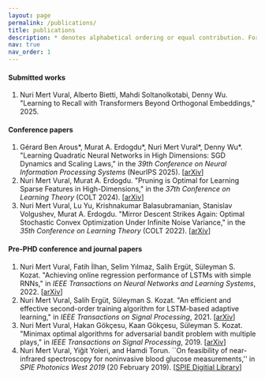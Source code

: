```yaml
---
layout: page
permalink: /publications/
title: publications
description: * denotes alphabetical ordering or equal contribution. For complete list see \[[Google Scholar](https://scholar.google.ca/citations?user=sRXFZrUAAAAJ&hl=en&oi=ao)\]
nav: true
nav_order: 1
---
```


#### Submitted works
1.  Nuri Mert Vural, Alberto Bietti, Mahdi Soltanolkotabi, Denny Wu. "Learning to Recall with Transformers Beyond Orthogonal Embeddings," 2025.


#### Conference papers
1. Gérard Ben Arous\*, Murat A. Erdogdu\*, Nuri Mert Vural\*, Denny Wu\*. "Learning Quadratic Neural Networks in High Dimensions: SGD Dynamics and Scaling Laws,"  in the *39th Conference on Neural Information Processing Systems* (NeurIPS 2025). \[[arXiv](https://arxiv.org/abs/2508.03688)\]
2. Nuri Mert Vural, Murat A. Erdogdu. "Pruning is Optimal for Learning Sparse Features in High-Dimensions," in the *37th Conference on Learning Theory* (COLT 2024).  \[[arXiv](https://arxiv.org/abs/2406.08658)\]
3. Nuri Mert Vural, Lu Yu, Krishnakumar Balasubramanian, Stanislav Volgushev, Murat A. Erdogdu.  "Mirror Descent Strikes Again: Optimal Stochastic Convex Optimization Under Infinite Noise Variance," in the *35th Conference on Learning Theory* (COLT 2022). \[[arXiv](https://arxiv.org/abs/2202.11632)\]

#### Pre-PHD conference and journal papers    
1. Nuri Mert Vural,  Fatih İlhan, Selim Yılmaz, Salih Ergüt, Süleyman S. Kozat. "Achieving online regression performance of LSTMs with simple RNNs," in *IEEE Transactions on Neural Networks and Learning Systems*,    2022.  \[[arXiv](https://arxiv.org/abs/2005.08948)\]
2. Nuri Mert Vural,  Salih Ergüt,  Süleyman S. Kozat. "An efficient and effective second-order training algorithm for LSTM-based adaptive learning," in *IEEE Transactions on Signal Processing*,  2021.  \[[arXiv](https://arxiv.org/abs/1910.09857)\]
3. Nuri Mert  Vural,  Hakan Gökçesu,  Kaan Gökçesu,   Süleyman S. Kozat. "Minimax optimal algorithms for adversarial bandit problem with multiple plays," in *IEEE Transactions on Signal Processing*, 2019. \[[arXiv](https://arxiv.org/abs/1911.11122)\]
4. Nuri Mert Vural, Yiğit Yoleri, and Hamdi Torun.  ``On feasibility of near-infrared spectroscopy for noninvasive blood glucose measurements,'' in *SPIE Photonics West 2019* (20 February 2019).  \[[SPIE Digitial Library](https://www.spiedigitallibrary.org/conference-proceedings-of-spie/10885/2503852/On-feasibility-of-near-infrared-spectroscopy-for-noninvasive-blood-glucose/10.1117/12.2503852.short?SSO=1)\]
